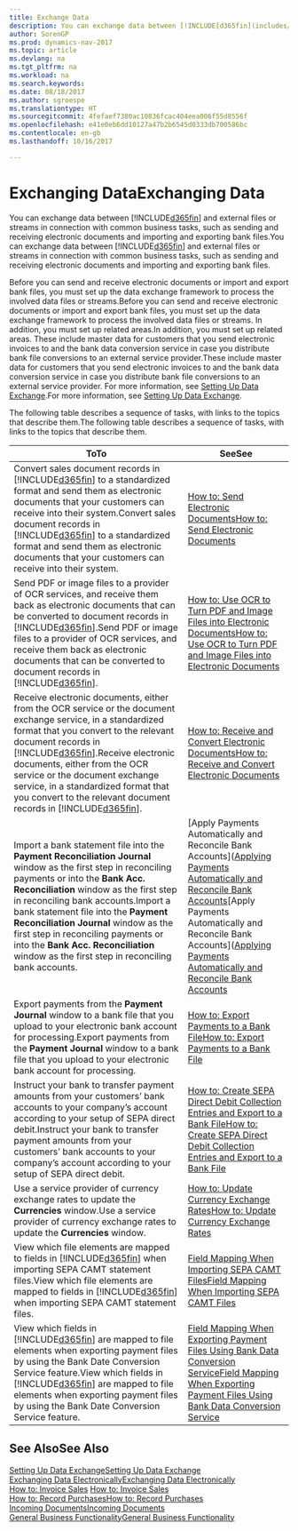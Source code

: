 ```yaml
---
title: Exchange Data
description: You can exchange data between [!INCLUDE[d365fin](includes/d365fin_md.md)] and external files or streams in connection with common business tasks, such as sending and receiving electronic documents and importing and exporting bank files.
author: SorenGP
ms.prod: dynamics-nav-2017
ms.topic: article
ms.devlang: na
ms.tgt_pltfrm: na
ms.workload: na
ms.search.keywords: 
ms.date: 08/18/2017
ms.author: sgroespe
ms.translationtype: HT
ms.sourcegitcommit: 4fefaef7380ac10836fcac404eea006f55d8556f
ms.openlocfilehash: e41e0eb6dd10127a47b2b6545d0333db700586bc
ms.contentlocale: en-gb
ms.lasthandoff: 10/16/2017

---
```

# <a name="exchanging-data"></a><span data-ttu-id="02ac6-103">Exchanging Data</span><span class="sxs-lookup"><span data-stu-id="02ac6-103">Exchanging Data</span></span>
<span data-ttu-id="02ac6-104">You can exchange data between [!INCLUDE[d365fin](includes/d365fin_md.md)] and external files or streams in connection with common business tasks, such as sending and receiving electronic documents and importing and exporting bank files.</span><span class="sxs-lookup"><span data-stu-id="02ac6-104">You can exchange data between [!INCLUDE[d365fin](includes/d365fin_md.md)] and external files or streams in connection with common business tasks, such as sending and receiving electronic documents and importing and exporting bank files.</span></span>  

<span data-ttu-id="02ac6-105">Before you can send and receive electronic documents or import and export bank files, you must set up the data exchange framework to process the involved data files or streams.</span><span class="sxs-lookup"><span data-stu-id="02ac6-105">Before you can send and receive electronic documents or import and export bank files, you must set up the data exchange framework to process the involved data files or streams.</span></span> <span data-ttu-id="02ac6-106">In addition, you must set up related areas.</span><span class="sxs-lookup"><span data-stu-id="02ac6-106">In addition, you must set up related areas.</span></span> <span data-ttu-id="02ac6-107">These include master data for customers that you send electronic invoices to and the bank data conversion service in case you distribute bank file conversions to an external service provider.</span><span class="sxs-lookup"><span data-stu-id="02ac6-107">These include master data for customers that you send electronic invoices to and the bank data conversion service in case you distribute bank file conversions to an external service provider.</span></span> <span data-ttu-id="02ac6-108">For more information, see [Setting Up Data Exchange](across-set-up-data-exchange.md).</span><span class="sxs-lookup"><span data-stu-id="02ac6-108">For more information, see [Setting Up Data Exchange](across-set-up-data-exchange.md).</span></span>  

 <span data-ttu-id="02ac6-109">The following table describes a sequence of tasks, with links to the topics that describe them.</span><span class="sxs-lookup"><span data-stu-id="02ac6-109">The following table describes a sequence of tasks, with links to the topics that describe them.</span></span>  

|<span data-ttu-id="02ac6-110">**To**</span><span class="sxs-lookup"><span data-stu-id="02ac6-110">**To**</span></span>|<span data-ttu-id="02ac6-111">**See**</span><span class="sxs-lookup"><span data-stu-id="02ac6-111">**See**</span></span>|  
|------------|-------------|  
|<span data-ttu-id="02ac6-112">Convert sales document records in [!INCLUDE[d365fin](includes/d365fin_md.md)] to a standardized format and send them as electronic documents that your customers can receive into their system.</span><span class="sxs-lookup"><span data-stu-id="02ac6-112">Convert sales document records in [!INCLUDE[d365fin](includes/d365fin_md.md)] to a standardized format and send them as electronic documents that your customers can receive into their system.</span></span>|[<span data-ttu-id="02ac6-113">How to: Send Electronic Documents</span><span class="sxs-lookup"><span data-stu-id="02ac6-113">How to: Send Electronic Documents</span></span>](sales-how-to-send-electronic-documents.md)|  
|<span data-ttu-id="02ac6-114">Send PDF or image files to a provider of OCR services, and receive them back as electronic documents that can be converted to document records in [!INCLUDE[d365fin](includes/d365fin_md.md)].</span><span class="sxs-lookup"><span data-stu-id="02ac6-114">Send PDF or image files to a provider of OCR services, and receive them back as electronic documents that can be converted to document records in [!INCLUDE[d365fin](includes/d365fin_md.md)].</span></span>|[<span data-ttu-id="02ac6-115">How to: Use OCR to Turn PDF and Image Files into Electronic Documents</span><span class="sxs-lookup"><span data-stu-id="02ac6-115">How to: Use OCR to Turn PDF and Image Files into Electronic Documents</span></span>](across-how-use-ocr-pdf-images-files.md)|  
|<span data-ttu-id="02ac6-116">Receive electronic documents, either from the OCR service or the document exchange service, in a standardized format that you convert to the relevant document records in [!INCLUDE[d365fin](includes/d365fin_md.md)].</span><span class="sxs-lookup"><span data-stu-id="02ac6-116">Receive electronic documents, either from the OCR service or the document exchange service, in a standardized format that you convert to the relevant document records in [!INCLUDE[d365fin](includes/d365fin_md.md)].</span></span>|[<span data-ttu-id="02ac6-117">How to: Receive and Convert Electronic Documents</span><span class="sxs-lookup"><span data-stu-id="02ac6-117">How to: Receive and Convert Electronic Documents</span></span>](purchasing-how-to-receive-and-convert-electronic-documents.md)|  
|<span data-ttu-id="02ac6-118">Import a bank statement file into the **Payment Reconciliation Journal** window as the first step in reconciling payments or into the **Bank Acc. Reconciliation** window as the first step in reconciling bank accounts.</span><span class="sxs-lookup"><span data-stu-id="02ac6-118">Import a bank statement file into the **Payment Reconciliation Journal** window as the first step in reconciling payments or into the **Bank Acc. Reconciliation** window as the first step in reconciling bank accounts.</span></span>|<span data-ttu-id="02ac6-119">[Apply Payments Automatically and Reconcile Bank Accounts]([Applying Payments Automatically and Reconcile Bank Accounts](receivables-apply-payments-auto-reconcile-bank-accounts.md)</span><span class="sxs-lookup"><span data-stu-id="02ac6-119">[Apply Payments Automatically and Reconcile Bank Accounts]([Applying Payments Automatically and Reconcile Bank Accounts](receivables-apply-payments-auto-reconcile-bank-accounts.md)</span></span>|  
|<span data-ttu-id="02ac6-120">Export payments from the **Payment Journal** window to a bank file that you upload to your electronic bank account for processing.</span><span class="sxs-lookup"><span data-stu-id="02ac6-120">Export payments from the **Payment Journal** window to a bank file that you upload to your electronic bank account for processing.</span></span>|[<span data-ttu-id="02ac6-121">How to: Export Payments to a Bank File</span><span class="sxs-lookup"><span data-stu-id="02ac6-121">How to: Export Payments to a Bank File</span></span>](payables-how-export-payments-bank-file.md)|  
|<span data-ttu-id="02ac6-122">Instruct your bank to transfer payment amounts from your customers’ bank accounts to your company’s account according to your setup of SEPA direct debit.</span><span class="sxs-lookup"><span data-stu-id="02ac6-122">Instruct your bank to transfer payment amounts from your customers’ bank accounts to your company’s account according to your setup of SEPA direct debit.</span></span>|[<span data-ttu-id="02ac6-123">How to: Create SEPA Direct Debit Collection Entries and Export to a Bank File</span><span class="sxs-lookup"><span data-stu-id="02ac6-123">How to: Create SEPA Direct Debit Collection Entries and Export to a Bank File</span></span>](finance-how-create-sepa-direct-debit-collection-entries-export-bank-file.md)|  
|<span data-ttu-id="02ac6-124">Use a service provider of currency exchange rates to update the **Currencies** window.</span><span class="sxs-lookup"><span data-stu-id="02ac6-124">Use a service provider of currency exchange rates to update the **Currencies** window.</span></span>|[<span data-ttu-id="02ac6-125">How to: Update Currency Exchange Rates</span><span class="sxs-lookup"><span data-stu-id="02ac6-125">How to: Update Currency Exchange Rates</span></span>](finance-how-update-currencies.md)|  
|<span data-ttu-id="02ac6-126">View which file elements are mapped to fields in [!INCLUDE[d365fin](includes/d365fin_md.md)] when importing SEPA CAMT statement files.</span><span class="sxs-lookup"><span data-stu-id="02ac6-126">View which file elements are mapped to fields in [!INCLUDE[d365fin](includes/d365fin_md.md)] when importing SEPA CAMT statement files.</span></span>|[<span data-ttu-id="02ac6-127">Field Mapping When Importing SEPA CAMT Files</span><span class="sxs-lookup"><span data-stu-id="02ac6-127">Field Mapping When Importing SEPA CAMT Files</span></span>](across-field-mapping-when-importing-sepa-camt-files.md)|  
|<span data-ttu-id="02ac6-128">View which fields in [!INCLUDE[d365fin](includes/d365fin_md.md)] are mapped to file elements when exporting payment files by using the Bank Date Conversion Service feature.</span><span class="sxs-lookup"><span data-stu-id="02ac6-128">View which fields in [!INCLUDE[d365fin](includes/d365fin_md.md)] are mapped to file elements when exporting payment files by using the Bank Date Conversion Service feature.</span></span>|[<span data-ttu-id="02ac6-129">Field Mapping When Exporting Payment Files Using Bank Data Conversion Service</span><span class="sxs-lookup"><span data-stu-id="02ac6-129">Field Mapping When Exporting Payment Files Using Bank Data Conversion Service</span></span>](across-field-mapping-when-exporting-payment-files-using-bank-data-conversion-service.md)|  

## <a name="see-also"></a><span data-ttu-id="02ac6-130">See Also</span><span class="sxs-lookup"><span data-stu-id="02ac6-130">See Also</span></span>  
[<span data-ttu-id="02ac6-131">Setting Up Data Exchange</span><span class="sxs-lookup"><span data-stu-id="02ac6-131">Setting Up Data Exchange</span></span>](across-set-up-data-exchange.md)  
[<span data-ttu-id="02ac6-132">Exchanging Data Electronically</span><span class="sxs-lookup"><span data-stu-id="02ac6-132">Exchanging Data Electronically</span></span>](across-data-exchange.md)  
<span data-ttu-id="02ac6-133">[How to: Invoice Sales](sales-how-invoice-sales.md) </span><span class="sxs-lookup"><span data-stu-id="02ac6-133">[How to: Invoice Sales](sales-how-invoice-sales.md) </span></span>  
[<span data-ttu-id="02ac6-134">How to: Record Purchases</span><span class="sxs-lookup"><span data-stu-id="02ac6-134">How to: Record Purchases</span></span>](purchasing-how-record-purchases.md)  
[<span data-ttu-id="02ac6-135">Incoming Documents</span><span class="sxs-lookup"><span data-stu-id="02ac6-135">Incoming Documents</span></span>](across-income-documents.md)  
[<span data-ttu-id="02ac6-136">General Business Functionality</span><span class="sxs-lookup"><span data-stu-id="02ac6-136">General Business Functionality</span></span>](ui-across-business-areas.md)  

